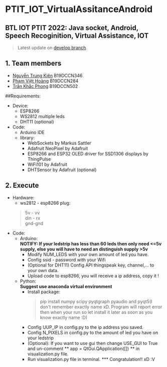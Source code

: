 # PTIT_IOT_VirtualAssitanceAndroid

## BTL IOT PTIT 2022: Java socket, Android, Speech Recoginition, Virtual Assistance, IOT

> Latest update on [develop branch](https://github.com/Gn0hp/PTIT_IOT_VirtualAssitanceAndroid/tree/develop).

## 1. Team members
  - [Nguyễn Trung Kiên](https://github.com/kiennt2781) B19DCCN346
  - [Phạm Việt Hoàng](https://github.com/pvhoang245) B19DCCN284
  - [Trần Khắc Phong](https://github.com/Gn0hp) B19DCCN502

##Requirements:
  - Device:
    + ESP8266
    + WS2812 multiple leds
    + DHT11 (optional)
  - Code:
    - Arduino IDE
    - library: 
      - WebSockets by Markus Sattler
      - Adafruit NeoPixel by Adafruit
      - ESP8266 and ESP32 OLED driver for SSD1306 displays by ThingPulse
      - WiFi101 by Adafruit
      - DHTSensor by Adafruit (optional)
      
     
## 2. Execute
  - Hardware: 
    - ws2812 - esp8266 plug: 
	> 5v - vv <br>
	> din - rx <br>
	> gnd-gnd
  - Code:
    - Arduino: <br>
    **NOTIFY: If your ledstrip has less than 60 leds then only need <=5v supply, else you will have to need an distinguish supply >5v** 
      - Modify NUM_LEDS with your own amount of led you have.
      - Config ssid - password with your Wifi
      - (Optional for DHT11) Config API thingspeak key, channel,... to your own data.
      - Upload code to esp8266, you will receive a ip address, copy it !
    - Python: <br>
    **Suggest use anaconda virtual environment**
      - Install package:
        > pip install numpy scipy pyqtgraph pyaudio 
        and pyqt5(I don't remember exactly name xD. Program will report error then when your run so let install it later as soon as you know exactly name :D)
      - Config UUP_IP in config.py to the ip address you saved.
      - Config N_PIXELS in config.py to the amount of led you have on your ledstrip
      - (Optional): If you want to use gui then change USE_GUI to True and un-comment  ** app = QtGui.QApplication([]) ** in visualization.py file.
      - Run visualization.py file in terminal.
    *** Congratulation!! xD :V
     
